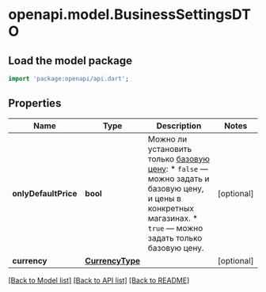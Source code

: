 # openapi.model.BusinessSettingsDTO

## Load the model package
```dart
import 'package:openapi/api.dart';
```

## Properties
Name | Type | Description | Notes
------------ | ------------- | ------------- | -------------
**onlyDefaultPrice** | **bool** | Можно ли установить только [базовую цену](*rule): * `false` — можно задать и базовую цену, и цены в конкретных магазинах. * `true` — можно задать только базовую цену.  | [optional] 
**currency** | [**CurrencyType**](CurrencyType.md) |  | [optional] 

[[Back to Model list]](../README.md#documentation-for-models) [[Back to API list]](../README.md#documentation-for-api-endpoints) [[Back to README]](../README.md)


